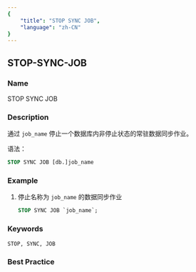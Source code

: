 ```yaml
---
{
    "title": "STOP SYNC JOB",
    "language": "zh-CN"
}
---
```


<!--
Licensed to the Apache Software Foundation (ASF) under one
or more contributor license agreements.  See the NOTICE file
distributed with this work for additional information
regarding copyright ownership.  The ASF licenses this file
to you under the Apache License, Version 2.0 (the
"License"); you may not use this file except in compliance
with the License.  You may obtain a copy of the License at

  http://www.apache.org/licenses/LICENSE-2.0

Unless required by applicable law or agreed to in writing,
software distributed under the License is distributed on an
"AS IS" BASIS, WITHOUT WARRANTIES OR CONDITIONS OF ANY
KIND, either express or implied.  See the License for the
specific language governing permissions and limitations
under the License.
-->

## STOP-SYNC-JOB

### Name

STOP SYNC JOB

### Description

通过 `job_name` 停止一个数据库内非停止状态的常驻数据同步作业。

语法：


```sql
STOP SYNC JOB [db.]job_name
```

### Example

1. 停止名称为 `job_name` 的数据同步作业

	```sql
	STOP SYNC JOB `job_name`;
	```

### Keywords

    STOP, SYNC, JOB

### Best Practice

